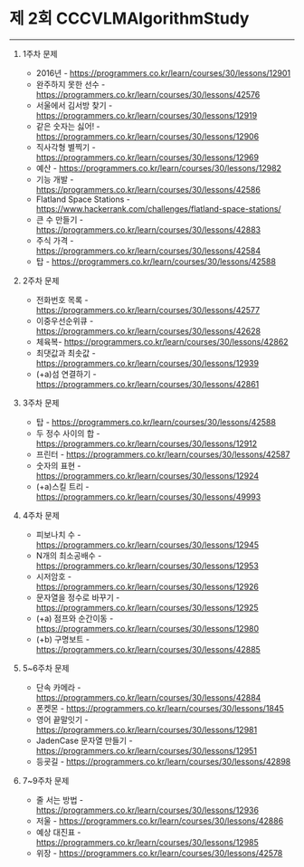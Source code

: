 # 제 2회 CCCVLMAlgorithmStudy

--- 

1. 1주차 문제  
    * 2016년 -  https://programmers.co.kr/learn/courses/30/lessons/12901  
    * 완주하지 못한 선수 - https://programmers.co.kr/learn/courses/30/lessons/42576  
    * 서울에서 김서방 찾기 - https://programmers.co.kr/learn/courses/30/lessons/12919  
    * 같은 숫자는 싫어! - https://programmers.co.kr/learn/courses/30/lessons/12906  
    * 직사각형 별찍기 - https://programmers.co.kr/learn/courses/30/lessons/12969  
    * 예산 - https://programmers.co.kr/learn/courses/30/lessons/12982  
    * 기능 개발 - https://programmers.co.kr/learn/courses/30/lessons/42586
    * Flatland Space Stations - https://www.hackerrank.com/challenges/flatland-space-stations/
    * 큰 수 만들기 - https://programmers.co.kr/learn/courses/30/lessons/42883
    * 주식 가격 - https://programmers.co.kr/learn/courses/30/lessons/42584
    * 탑 - https://programmers.co.kr/learn/courses/30/lessons/42588

2. 2주차 문제  
    * 전화번호 목록 - https://programmers.co.kr/learn/courses/30/lessons/42577
    * 이중우선순위큐 - https://programmers.co.kr/learn/courses/30/lessons/42628
    * 체육복- https://programmers.co.kr/learn/courses/30/lessons/42862
    * 최댓값과 최솟값 - https://programmers.co.kr/learn/courses/30/lessons/12939
    * (+a)섬 연결하기 - https://programmers.co.kr/learn/courses/30/lessons/42861

3. 3주차 문제  
    * 탑 - https://programmers.co.kr/learn/courses/30/lessons/42588
    * 두 정수 사이의 합 - https://programmers.co.kr/learn/courses/30/lessons/12912  
    * 프린터 - https://programmers.co.kr/learn/courses/30/lessons/42587 
    * 숫자의 표현 - https://programmers.co.kr/learn/courses/30/lessons/12924
    * (+a)스킬 트리 - https://programmers.co.kr/learn/courses/30/lessons/49993

4. 4주차 문제  
    * 피보나치 수 - https://programmers.co.kr/learn/courses/30/lessons/12945
    * N개의 최소공배수 - https://programmers.co.kr/learn/courses/30/lessons/12953
    * 시저암호 - https://programmers.co.kr/learn/courses/30/lessons/12926
    * 문자열을 정수로 바꾸기 - https://programmers.co.kr/learn/courses/30/lessons/12925
    * (+a) 점프와 순간이동 - https://programmers.co.kr/learn/courses/30/lessons/12980
    * (+b) 구명보트 - https://programmers.co.kr/learn/courses/30/lessons/42885

5. 5~6주차 문제  
    * 단속 카메라 - https://programmers.co.kr/learn/courses/30/lessons/42884
    * 폰켓몬 - https://programmers.co.kr/learn/courses/30/lessons/1845
    * 영어 끝말잇기 - https://programmers.co.kr/learn/courses/30/lessons/12981
    * JadenCase 문자열 만들기 - https://programmers.co.kr/learn/courses/30/lessons/12951
    * 등굣길 - https://programmers.co.kr/learn/courses/30/lessons/42898

6. 7~9주차 문제  
    * 줄 서는 방법 - https://programmers.co.kr/learn/courses/30/lessons/12936  
    * 저울 - https://programmers.co.kr/learn/courses/30/lessons/42886  
    * 예상 대진표 - https://programmers.co.kr/learn/courses/30/lessons/12985  
    * 위장 - https://programmers.co.kr/learn/courses/30/lessons/42578  
